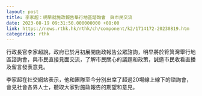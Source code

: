```yaml
---
layout: post
title: 李家超：明早就施政報告舉行地區諮詢會　與市民交流
date: 2023-08-19 09:31:50.000000000 +08:00
link: https://news.rthk.hk/rthk/ch/component/k2/1714172-20230819.htm
categories: rthk
---
```


行政長官李家超說，政府已於月初展開施政報告公眾諮詢，明早將於筲箕灣舉行地區諮詢會，與市民直接見面交流，了解市民關心的議題和政策，誠邀市民收看直播及留言發表意見。

李家超在社交網站表示，他和團隊至今分別出席了超過20場線上線下的諮詢會，會見社會各界人士，聽取大家對施政報告的期望和意見。
